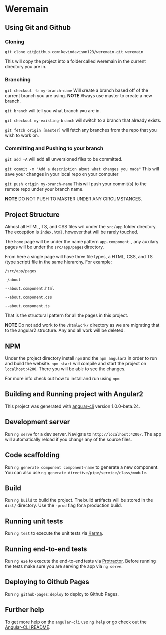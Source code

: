# Weremain

## Using Git and Github

### Cloning

`git clone git@github.com:kevindavison123/weremain.git weremain`

This will copy the project into a folder called weremain in the current directory you are in. 

### Branching 

`git checkout -b my-branch-name` Will create a branch based off of the current branch you are using. **NOTE** Always use master to create a new branch.

`git branch` will tell you what branch you are in. 

`git checkout my-existing-branch` will switch to a branch that already exists. 

`git fetch origin [master]` will fetch any branches from the repo that you wish to work on.

### Committing and Pushing to your branch

`git add -A` will add all unversioned files to be committed. 

`git commit -m "Add a description about what changes you made"` This will save your changes in your local repo on your computer

`git push origin my-branch-name` This will push your commit(s) to the remote repo under your branch name.

**NOTE** DO NOT PUSH TO MASTER UNDER ANY CIRCUMSTANCES. 

## Project Structure 

Almost all HTML, TS, and CSS files will under the `src/app` folder directory. The exception is `index.html`, however that will be rarely touched. 

The `home` page will be under the name pattern `app.component.`, any auxilary pages will be under the `src/app/pages` directory. 

From here a single page will have three file types, a HTML, CSS, and TS (type script) file in the same hierarchy. For example:

`/src/app/pages`
  
  `-/about`
  
  `--about.component.html`
  
  `--about.component.css`
  
  `--about.component.ts`
  
  That is the structural pattern for all the pages in this project.
  
  **NOTE** Do not add work to the `/htmlwork/` directory as we are migrating that to the angular2 structure. Any and all work will be deleted. 
  

## NPM

Under the project directory install `npm` and the `npm angular2` in order to run and build the website. 
`npm start` will compile and start the project on `localhost:4200`. There you will be able to see the changes. 

For more info check out how to install and run using `npm` 






## Building and Running project with Angular2

This project was generated with [angular-cli](https://github.com/angular/angular-cli) version 1.0.0-beta.24.

## Development server
Run `ng serve` for a dev server. Navigate to `http://localhost:4200/`. The app will automatically reload if you change any of the source files.

## Code scaffolding

Run `ng generate component component-name` to generate a new component. You can also use `ng generate directive/pipe/service/class/module`.

## Build

Run `ng build` to build the project. The build artifacts will be stored in the `dist/` directory. Use the `-prod` flag for a production build.

## Running unit tests

Run `ng test` to execute the unit tests via [Karma](https://karma-runner.github.io).

## Running end-to-end tests

Run `ng e2e` to execute the end-to-end tests via [Protractor](http://www.protractortest.org/).
Before running the tests make sure you are serving the app via `ng serve`.

## Deploying to Github Pages

Run `ng github-pages:deploy` to deploy to Github Pages.

## Further help

To get more help on the `angular-cli` use `ng help` or go check out the [Angular-CLI README](https://github.com/angular/angular-cli/blob/master/README.md).
